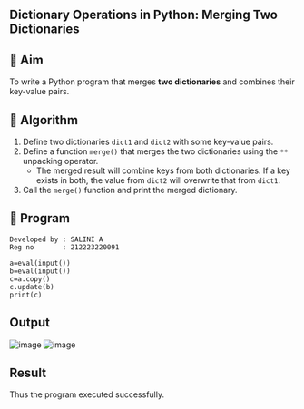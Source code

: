 ## Dictionary Operations in Python: Merging Two Dictionaries

## 🎯 Aim
To write a Python program that merges **two dictionaries** and combines their key-value pairs.

## 🧠 Algorithm
1. Define two dictionaries `dict1` and `dict2` with some key-value pairs.
2. Define a function `merge()` that merges the two dictionaries using the `**` unpacking operator.
   - The merged result will combine keys from both dictionaries. If a key exists in both, the value from `dict2` will overwrite that from `dict1`.
3. Call the `merge()` function and print the merged dictionary.

## 🧾 Program
```
Developed by : SALINI A
Reg no       : 212223220091
```
```
a=eval(input())
b=eval(input())
c=a.copy()
c.update(b)
print(c)
```

## Output
![image](https://github.com/user-attachments/assets/c483c822-bd69-459c-8b00-d11bf98d23f8)
![image](https://github.com/user-attachments/assets/9a098ad1-20db-4160-bf14-ab8da2aeec10)

## Result
Thus the program executed successfully.
